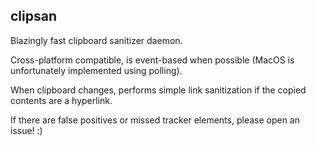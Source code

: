 ## clipsan

Blazingly fast clipboard sanitizer daemon. 

Cross-platform compatible, is event-based when possible (MacOS is unfortunately implemented using polling). 

When clipboard changes, performs simple link sanitization if the copied contents are a hyperlink. 

If there are false positives or missed tracker elements, please open an issue! :)
